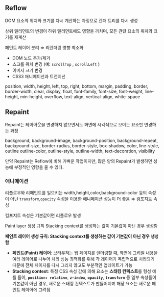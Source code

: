 ## Reflow

DOM 요소의 위치와 크기를 다시 계산하는 과정으로 렌더 트리를 다시 생성

상위 엘리먼트의 변경이 하위 엘리먼트에도 영향을 끼치며, 모든 관련 요소의 위치와 크기를 재계산

페인트 레이어 분리 ⇒ 리렌더링 영향 최소화

- DOM 노드 추가/제거
- 스크롤 위치 변경 (예: `scrollTop` , `scrollLeft` )
- 이미지 크기 변경
- CSS3 애니메이션과 트랜지션

position, width, height, left, top, right, bottom, margin, padding, border, border-width, clear, display, float, font-family, font-size, font-weight, line-height, min-height, overflow, text-align, vertical-align, white-space

## Repaint

Repaint는 레이아웃을 변경하지 않으면서도 화면에 시각적으로 보이는 요소만 변경하는 과정

background, background-image, background-position, background-repeat, background-size, border-radius, border-style, box-shadow, color, line-style, outline outline-color, outline-style, outline-width, text-decoration, visibility

만약 Repaint는 Reflow에 비해 가벼운 작업이지만, 많은 양의 Repaint가 발생하면 성능에 부정적인 영향을 줄 수 있다.

### 애니메이션

리플로우와 리페인트를 일으키는 width,height,color,background-color 등의 속성이 아닌 `transform`,`opacity` 속성을 이용한 애니메이션 성능이 더 좋음 ⇒ 컴포지트 속성

컴포지트 속성은 기본값이면 리플로우 발생

Paint layer 생성 규칙 Stacking context를 생성하는 값이 기본값이 아닌 경우 생성함

**페인트 레이어 생성 규칙: Stacking context를 생성하는 값이 기본값이 아닌 경우 생성함**

- **페인트(Paint) 레이어**: 브라우저는 웹 페이지를 렌더링할 때, 화면에 그려질 내용을 여러 레이어로 나누어 처리
  성능 최적화를 위해 각 레이어가 독립적으로 처리되기 때문에 전체 페이지를 다시 그리지 않고도 부분적인 업데이트가 가능
- **Stacking context**: 특정 CSS 속성 값에 의해 요소는 **스태킹 컨텍스트**를 형성
  예를 들어, **`position: relative`**, **`z-index`**, **`opacity`**, **`transform`** 등 일부 속성들이 기본값이 아닌 경우, 새로운 스태킹 컨텍스트가 만들어지며 해당 요소는 새로운 페인트 레이어에 그려짐
